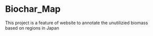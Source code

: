 # Biochar_Map
This project is a feature of website to annotate the unutilizied biomass based on regions in Japan
